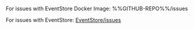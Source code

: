 For issues with EventStore Docker Image: %%GITHUB-REPO%%/issues

For issues with EventStore: [EventStore/issues](https://github.com/EventStore/EventStore/issues)
